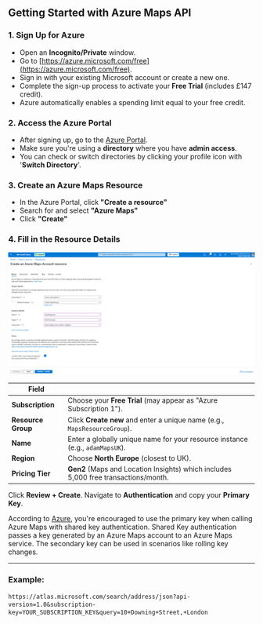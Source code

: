 ## Getting Started with Azure Maps API

### 1. Sign Up for Azure

- Open an **Incognito/Private** window.
- Go to [https://azure.microsoft.com/free](https://azure.microsoft.com/free).
- Sign in with your existing Microsoft account or create a new one.
- Complete the sign-up process to activate your **Free Trial** (includes £147 credit).
- Azure automatically enables a spending limit equal to your free credit.

### 2. Access the Azure Portal

- After signing up, go to the [Azure Portal](https://portal.azure.com).
- Make sure you're using a **directory** where you have **admin access**.
- You can check or switch directories by clicking your profile icon with '**Switch Directory**'.

### 3. Create an Azure Maps Resource

- In the Azure Portal, click **"Create a resource"**
- Search for and select **"Azure Maps"**
- Click **"Create"**

### 4. Fill in the Resource Details

![Create Resource](images/AzureMaps.png)

**Field**              |                                                            |
|-----------------------------------------------------------------------------------|------------------------------------------------------------------------------------|
| **Subscription**     | Choose your **Free Trial** (may appear as "Azure Subscription 1").                |
| **Resource Group**   | Click **Create new** and enter a unique name (e.g., `MapsResourceGroup`).         |
| **Name**             | Enter a globally unique name for your resource instance (e.g., `adamMapsUK`).          |
| **Region**           | Choose **North Europe** (closest to UK).                                      |
| **Pricing Tier**     | **Gen2** (Maps and Location Insights) which includes 5,000 free transactions/month.                           |                             |

Click **Review + Create**. Navigate to **Authentication** and copy your **Primary Key**.

According to [Azure](https://learn.microsoft.com/en-us/azure/azure-maps/azure-maps-authentication), you're encouraged to use the primary key when calling Azure Maps with shared key authentication. Shared Key authentication passes a key generated by an Azure Maps account to an Azure Maps service. The secondary key can be used in scenarios like rolling key changes.

---
### Example:

```http
https://atlas.microsoft.com/search/address/json?api-version=1.0&subscription-key=YOUR_SUBSCRIPTION_KEY&query=10+Downing+Street,+London
```
